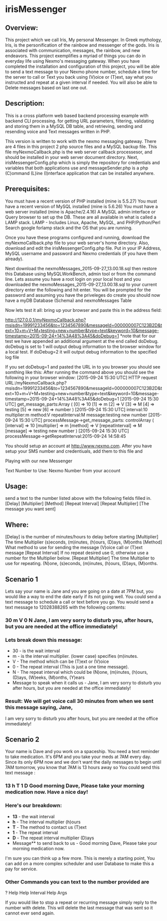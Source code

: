# irisMessenger
## Overview:
This project which we call Iris, My personal Messenger. 
In Greek mythology, Iris, is the personification of the rainbow and messenger of the gods.
Iris is associated with communication, messages, the rainbow, and new endeavors.
This project exemplifies a myriad of things you can do in everyday life using Nexmo's
messaging gateway. When you have completed the installation and configuration of this project, you will be able to send a text message to your Nexmo phone number, schedule a time for the server to call or Text you back using (V)oice or (T)ext, say what you instructed and repeat at a given interval if needed.  You will also be able to Delete messages based on last one out.

## Description: 
This is a cross platform web based backend processing example with backend CLI processing.
for getting URL parameters, filtering, validating and storing them in a MySQL DB table, and retrieving, sending and resending voice and Text messages written in PHP.

This version is written to work with the nexmo messaging gateway.  There are 4 files in
this project 2 php source files and a MySQL backup file. This file myNexmoCallback.php 
is the web server callback processesor,  and should be installed in your web server document 
directory. Next,  irisMessengerConfig.php which is simply the repository for credentials and variables that both applications use  and messageSender.php is a php (C)ommand (L)ine (I)nterface application that can be installed anywhere. 

## Prerequisites:
You must have a recent version of PHP installed (mine is 5.5.27) You must have a 
recent version of MySQL installed (mine is 5.6.26) You must have a web server installed (mine is Apache/2.4.16) A MySQL admin interface or Query browser to set up the DB. These are all available in what is called a LAMP stack. LAMP - Includes Linux, Apache, MySQL, and PHP/Python/Perl Search google forlamp stack and the OS that you are running.

Once you have these programs configured and running, download the myNexmoCallback.php file to your web server's home directory. Also, download and edit the irisMessengerConfig.php file. Put in your IP Address, MySQL username and password and Nexmo credentials (if you have them already).

Next download the nexmoMessages_2015-09-27_13.00.18.sql then restore this Database using MySQLWorkBench, admin tool or from the command line. Lets assume you have a root login on your local host and you downloaded the nexmoMessages_2015-09-27_13.00.18.sql to your current directory enter the following and hit enter.  You will be prompted for the password and assuming you have the priveleges do create you should now have a myDB Database (Schema) and nexmoMessages Table

Now lets test it all: bring up your browser and paste this in the address field: 

http://127.0.0.1/myNexmoCallback.php?msisdn=19991233456&to=1234567890&messageId=000000007C123B2D&text=10+m+V+M+testing+new+number&type=text&keyword=10&message-timestamp=2015-09-24+14%3A48%3A45&doDebug=1
*note that for our test we have appended an additional argument at the end called doDebug. 
doDebug is set to 1 will output debug information to the browser window for a local test. 
If doDebug=2 it will output debug information to the specified log file

If you set doDebug=1 and pasted the URL in to you browser you should see somthing like this:
After running the command above you should see the following in your browser window:
[2015-09-24 15:30 UTC] HTTP request URL:/myNexmoCallback.php?msisdn=19991233456&to=1234567890&messageId=000000007C123B2D&text=10+m+V+M+testing+new+number&type=text&keyword=10&message-timestamp=2015-09-24+14%3A48%3A45&doDebug=1
[2015-09-24 15:30 UTC] get_message_parts:Array ( [0] => 10 [1] => m [2] => V [3] => M [4] => testing [5] => new [6] => number ) 
[2015-09-24 15:30 UTC] interval:10 multiplier:m method:V repeatInterval:M message:testing new number 
[2015-09-24 15:30 UTC] processMessage->get_message_parts: controlArray ( [interval] => 10 [multiplier] => m [method] => V [repeatInterval] => M [message] => testing new number ) 
[2015-09-24 15:30 UTC] processMessage->getRepeatInterval:2015-09-24 14:58:45

You should setup an account at http://www.nexmo.com. After you have setup your
SMS number and credentiuals, add them to this file and   


Playing with our new Messenger

Text Number to Use: Nexmo Number from your account

## Usage:
send a text to the number listed above with the following fields filled in.
[Delay] [Multiplier] [Method] [Repeat Interval] [Repeat Multiplier] [The message you want sent]

## Where: 
[Delay] is the number of minutes/hours to delay before starting
[Multiplier] The time Multiplier (s)econds, (m)inutes, (h)ours, (D)ays, (M)onths
[Method] What method to use for sending the message (V)oice call or (T)ext message
[Repeat Interval] If no repeat desired use 0, otherwise use a number for the Multiplier below.
[Repeat Multiplier] The time Multiplier to use for repeating. (N)one, (s)econds, (m)inutes, (h)ours, (D)ays, (M)onths.
 
## Scenario 1
Lets say your name is Jane and you are going on a date at 7PM but, you would like a way to
end the date early if its not going well. You could send a text message to schedule a call or
text before you go. You would send a text message to 12028388265 with the following 
contents:

### 30 m V 0 N Jane, I am very sorry to disturb you, after hours, but you are needed at the office immediately! 

### Lets break down this message:
* 30 - is the wait interval
* m  - is the interval multiplier. (lower case) specifies (m)inutes.
* V  - The method which can be (T)ext or (V)oice
* 0  - The repeat interval (This is just a one time message).
* N  - The repeat interval which could be (N)one, (m)inutes, (h)ours, (D)ays, (W)eeks, (M)onths, (Y)ears
* Message to speak when it calls us - Jane, I am very sorry to disturb you after hours, but you are needed at the office immediately!

### Result: We will get voice call 30 minutes from when we sent this message saying, Jane, 
 I am very sorry to disturb you after hours, but you are needed at the office immediately!




## Scenario 2
Your name is Dave and you work on a spaceship. You need a text reminder to take medication. 
It's 6PM and you take your meds at 7AM every day. Since its only 6PM now and we don't want
the daily messages to begin until 7AM tomorrow,  you know that 7AM is 13 hours away so You could send this text message  :

### 13 h T 1 D Good morning Dave, Please take your morning medication now. Have a nice day!    

### Here's our breakdown:
* **13** - the wait interval
* **h**  - The interval multiplier (h)ours
* **T**  - The method to contact us (T)ext
* **1**  - The repeat interval
* **D**  - The repeat interval multiplier (D)ays
* Message** to send back to us - Good morning Dave, Please take your morning medication now.


I'm sure you can think up a few more. This is merely a starting point, You can add on a more
complex scheduler and user Database to make this a pay for service. 

### Other Commands you can text to the number provided are
?
Help
Help Interval
Help Args

If you would like to stop a repeat or recurring message simply reply to the number with delete. This will delete the last message that was sent so it cannot ever send again.

